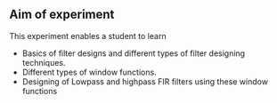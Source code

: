 ## Aim of experiment
This experiment enables a student to learn
- Basics of filter designs and different types of filter designing techniques.
- Different types of window functions.
- Designing of Lowpass and highpass FIR filters using these window functions